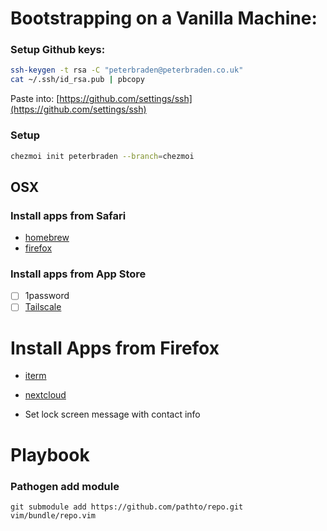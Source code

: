 # Bootstrapping on a Vanilla Machine:
### Setup Github keys:
```bash
ssh-keygen -t rsa -C "peterbraden@peterbraden.co.uk"
cat ~/.ssh/id_rsa.pub | pbcopy
```
Paste into: [https://github.com/settings/ssh](https://github.com/settings/ssh)

### Setup
```sh
chezmoi init peterbraden --branch=chezmoi
```

## OSX
### Install apps from Safari
- [homebrew](https://brew.sh)
- [firefox](https://www.mozilla.org/en-US/firefox/new/)

### Install apps from App Store
- [ ] 1password
- [ ] [Tailscale](https://apps.apple.com/ca/app/tailscale/id1475387142?mt=12)

# Install Apps from Firefox
- [iterm](http://www.iterm2.com/#/section/home)
- [nextcloud](https://nextcloud.com/install/#install-clients)

- Set lock screen message with contact info

# Playbook

### Pathogen add module
```
git submodule add https://github.com/pathto/repo.git vim/bundle/repo.vim
```



